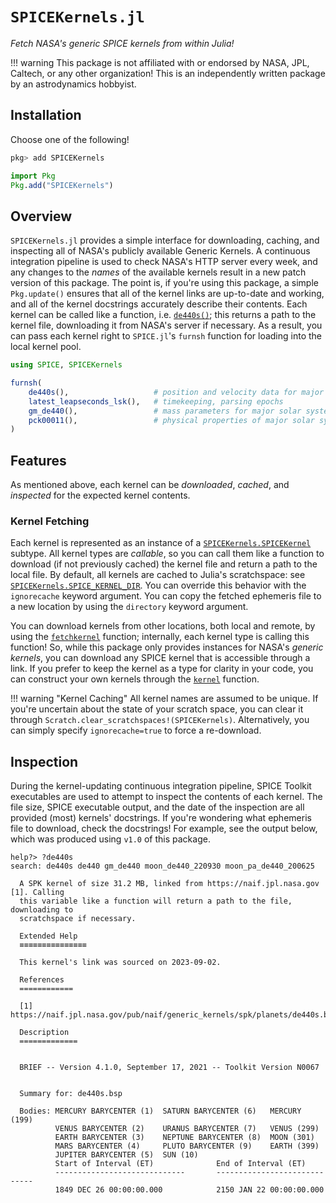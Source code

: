 # `SPICEKernels.jl`

_Fetch NASA's generic SPICE kernels from within Julia!_

!!! warning
    This package is not affiliated with or endorsed by NASA, JPL, Caltech, or any other
    organization! This is an independently written package by an astrodynamics hobbyist.

## Installation

Choose one of the following!

```julia
pkg> add SPICEKernels
```

```julia
import Pkg
Pkg.add("SPICEKernels")
```

## Overview

`SPICEKernels.jl` provides a simple interface for downloading, caching, and inspecting
all of NASA's publicly available Generic Kernels. A continuous integration pipeline is
used to check NASA's HTTP server every week, and any changes to the _names_ of the available
kernels result in a new patch version of this package.
The point is, if you're using this package, a simple `Pkg.update()`
ensures that all of the kernel links are up-to-date and working, and all of the kernel
docstrings accurately describe their contents. Each kernel can be called like a function,
i.e. [`de440s()`](@ref); this returns a path to the kernel file, downloading it from NASA's
server if necessary. As a result, you can pass each kernel right to `SPICE.jl`'s `furnsh`
function for loading into the local kernel pool.

```julia
using SPICE, SPICEKernels

furnsh(
    de440s(),                   # position and velocity data for major solar system bodies
    latest_leapseconds_lsk(),   # timekeeping, parsing epochs
    gm_de440(),                 # mass parameters for major solar system bodies
    pck00011(),                 # physical properties of major solar system bodies
)
```

## Features

As mentioned above, each kernel can be _downloaded_, _cached_, and _inspected_ for the
expected kernel contents.

### Kernel Fetching

Each kernel is represented as an instance of a [`SPICEKernels.SPICEKernel`](@ref) subtype. All kernel
types are _callable_, so you can call them like a function to download (if not previously
cached) the kernel file and return a path to the local file. By default, all kernels are
cached to Julia's scratchspace: see [`SPICEKernels.SPICE_KERNEL_DIR`](@ref). You can override this
behavior with the `ignorecache` keyword argument. You can copy the fetched ephemeris file
to a new location by using the `directory` keyword argument.

You can download kernels from other locations, both local and remote, by using the
[`fetchkernel`](@ref) function; internally, each kernel type is calling this function!
So, while this package only provides instances for NASA's _generic kernels_, you can
download any SPICE kernel that is accessible through a link. If you prefer to keep the
kernel as a type for clarity in your code, you can construct your own kernels through the
[`kernel`](@ref) function.

!!! warning "Kernel Caching"
    All kernel names are assumed to be unique. If you're uncertain about the state of your
    scratch space, you can clear it through `Scratch.clear_scratchspaces!(SPICEKernels)`.
    Alternatively, you can simply specify `ignorecache=true` to force a re-download.

## Inspection

During the kernel-updating continuous integration pipeline, SPICE Toolkit executables
are used to attempt to inspect the contents of each kernel. The file size, SPICE executable
output, and the date of the inspection are all provided (most) kernels' docstrings. If
you're wondering what ephemeris file to download, check the docstrings! For example,
see the output below, which was produced using `v1.0` of this package.

```
help?> ?de440s
search: de440s de440 gm_de440 moon_de440_220930 moon_pa_de440_200625

  A SPK kernel of size 31.2 MB, linked from https://naif.jpl.nasa.gov [1]. Calling
  this variable like a function will return a path to the file, downloading to
  scratchspace if necessary.

  Extended Help
  ≡≡≡≡≡≡≡≡≡≡≡≡≡≡≡

  This kernel's link was sourced on 2023-09-02.

  References
  ============

  [1] https://naif.jpl.nasa.gov/pub/naif/generic_kernels/spk/planets/de440s.bsp

  Description
  =============


  BRIEF -- Version 4.1.0, September 17, 2021 -- Toolkit Version N0067


  Summary for: de440s.bsp

  Bodies: MERCURY BARYCENTER (1)  SATURN BARYCENTER (6)   MERCURY (199)
          VENUS BARYCENTER (2)    URANUS BARYCENTER (7)   VENUS (299)
          EARTH BARYCENTER (3)    NEPTUNE BARYCENTER (8)  MOON (301)
          MARS BARYCENTER (4)     PLUTO BARYCENTER (9)    EARTH (399)
          JUPITER BARYCENTER (5)  SUN (10)
          Start of Interval (ET)              End of Interval (ET)
          -----------------------------       -----------------------------
          1849 DEC 26 00:00:00.000            2150 JAN 22 00:00:00.000

```

